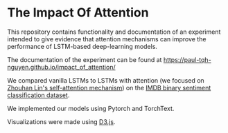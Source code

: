 # The Impact Of Attention

This repository contains functionality and documentation of an experiment intended to give evidence that attention mechanisms can improve the performance of LSTM-based deep-learning models.

The documentation of the experiment can be found at https://paul-tqh-nguyen.github.io/impact_of_attention/

We compared vanilla LSTMs to LSTMs with attention (we focused on [Zhouhan Lin's self-attention mechanism](https://arxiv.org/abs/1703.03130)) on the [IMDB binary sentiment classification dataset](http://ai.stanford.edu/~amaas/data/sentiment/).

We implemented our models using Pytorch and TorchText.

Visualizations were made using [D3.js](https://d3js.org/).